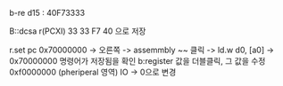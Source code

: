 
b-re
    d15 : 40F73333

B::dcsa r(PCXI)
    33 33 F7 40 
    으로 저장 


r.set pc 0x70000000 -> 오른쪽 -> assemmbly ~~ 클릭
-> ld.w d0, [a0] -> 0x70000000 명령어가 저장됨을 확인 
b:register 
    값을 더블클릭, 그 값을 수정 0xf0000000 (pheriperal 영역)
    IO -> 0으로 변경